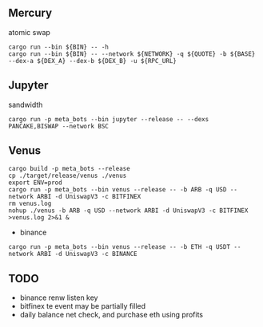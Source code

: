 ## Mercury
atomic swap
```
cargo run --bin ${BIN} -- -h
cargo run --bin ${BIN} -- --network ${NETWORK} -q ${QUOTE} -b ${BASE} --dex-a ${DEX_A} --dex-b ${DEX_B} -u ${RPC_URL}
```

## Jupyter
sandwidth 
```
cargo run -p meta_bots --bin jupyter --release -- --dexs PANCAKE,BISWAP --network BSC
```

## Venus
```
cargo build -p meta_bots --release
cp ./target/release/venus ./venus
export ENV=prod 
cargo run -p meta_bots --bin venus --release -- -b ARB -q USD --network ARBI -d UniswapV3 -c BITFINEX
rm venus.log
nohup ./venus -b ARB -q USD --network ARBI -d UniswapV3 -c BITFINEX >venus.log 2>&1 &
```

- binance
```
cargo run -p meta_bots --bin venus --release -- -b ETH -q USDT --network ARBI -d UniswapV3 -c BINANCE
```

## TODO
- binance renw listen key
- bitfinex te event may be partially filled
- daily balance net check, and purchase eth using profits
